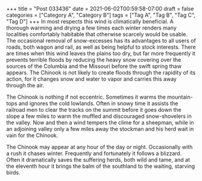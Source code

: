 +++
title = "Post 033436"
date = 2021-06-02T00:59:58-07:00
draft = false
categories = ["Category A", "Category B"]
tags = ["Tag A", "Tag B", "Tag C", "Tag D"]
+++
In most respects this wind is climatically beneficial. A thorough warming and drying a few times each winter renders many localities comfortably habitable that otherwise scarcely would be usable. The occasional removal of snow-excesses has its advantages to all users of roads, both wagon and rail, as well as being helpful to stock interests. There are times when this wind leaves the plains too dry, but far more frequently it prevents terrible floods by reducing the heavy snow covering over the sources of the Columbia and the Missouri before the swift spring thaw appears. The Chinook is not likely to create floods through the rapidity of its action, for it changes snow and water to vapor and carries this away through the air.

The Chinook is nothing if not eccentric. Sometimes it warms the mountain-tops and ignores the cold lowlands. Often in snowy time it assists the railroad men to clear the tracks on the summit before it goes down the slope a few miles to warm the muffled and discouraged snow-shovelers in the valley. Now and then a wind tempers the clime for a sheepman, while in an adjoining valley only a few miles away the stockman and his herd wait in vain for the Chinook.

The Chinook may appear at any hour of the day or night. Occasionally with a rush it chases winter. Frequently and fortunately it follows a blizzard. Often it dramatically saves the suffering herds, both wild and tame, and at the eleventh hour it brings the balm of the southland to the waiting, starving birds.
